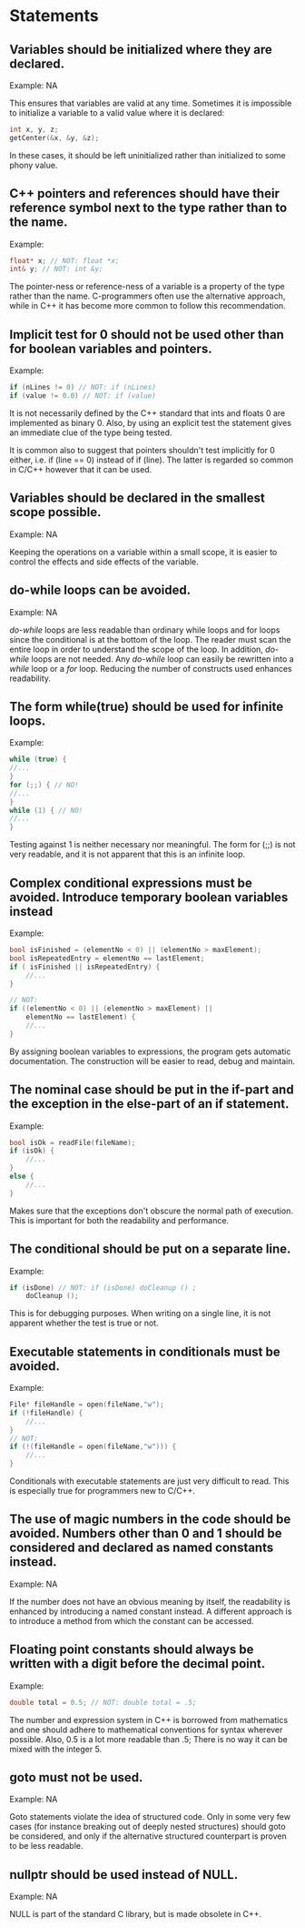<!-- SPDX-License-Identifier: GPL-3.0-or-later -->
<!-- SPDX-FileCopyrightText: Copyright © VirtualFluids Project contributors, see AUTHORS.md in root folder -->
# Statements

## Variables should be initialized where they are declared.

Example: NA

This ensures that variables are valid at any time. Sometimes it is impossible to initialize a variable to a valid value where it is declared:

```cpp
int x, y, z;
getCenter(&x, &y, &z);
```

In these cases, it should be left uninitialized rather than initialized to some phony value.


## C++ pointers and references should have their reference symbol next to the type rather than to the name.

Example:
```cpp
float* x; // NOT: float *x;
int& y; // NOT: int &y;
```

The pointer-ness or reference-ness of a variable is a property of the type rather than the name. C-programmers often use the alternative approach, while in C++ it has become more common to follow this recommendation.

## Implicit test for 0 should not be used other than for boolean variables and pointers.

Example:
```cpp
if (nLines != 0) // NOT: if (nLines)
if (value != 0.0) // NOT: if (value)
```

It is not necessarily defined by the C++ standard that ints and floats 0 are implemented as binary 0. Also, by using an explicit test the statement gives an immediate clue of the type being tested.

It is common also to suggest that pointers shouldn't test implicitly for 0 either, i.e. if (line == 0) instead of if (line). The latter is regarded so common in C/C++ however that it can be used.

## Variables should be declared in the smallest scope possible.

Example: NA

Keeping the operations on a variable within a small scope, it is easier to control the effects and side effects of the variable.


## do-while loops can be avoided.

Example: NA

_do-while_ loops are less readable than ordinary while loops and for loops since the conditional is at the bottom of the loop. The reader must scan the entire loop in order to understand the scope of the loop. In addition, _do-while_ loops are not needed. Any _do-while_ loop can easily be rewritten into a _while_ loop or a _for_ loop. Reducing the number of constructs used enhances readability.

## The form while(true) should be used for infinite loops.

Example:
```cpp
while (true) {
//...
}
for (;;) { // NO!
//...
}
while (1) { // NO!
//...
}
```

Testing against 1 is neither necessary nor meaningful. The form for (;;) is not very readable, and it is not apparent that this is an infinite loop.

## Complex conditional expressions must be avoided. Introduce temporary boolean variables instead

Example:
```cpp
bool isFinished = (elementNo < 0) || (elementNo > maxElement);
bool isRepeatedEntry = elementNo == lastElement;
if ( isFinished || isRepeatedEntry) {
    //...
}

// NOT:
if ((elementNo < 0) || (elementNo > maxElement) ||
    elementNo == lastElement) {
    //...
}
```

By assigning boolean variables to expressions, the program gets automatic documentation. The construction will be easier to read, debug and maintain.

## The nominal case should be put in the if-part and the exception in the else-part of an if statement.

Example:
```cpp
bool isOk = readFile(fileName);
if (isOk) {
    //...
}
else {
    //...
}
```

Makes sure that the exceptions don't obscure the normal path of execution. This is important for both the readability and performance.

## The conditional should be put on a separate line.

Example:
```cpp
if (isDone) // NOT: if (isDone) doCleanup () ;
    doCleanup ();
```

This is for debugging purposes. When writing on a single line, it is not apparent whether the test is true or not.

## Executable statements in conditionals must be avoided.

Example:
```cpp
File* fileHandle = open(fileName,"w");
if (!fileHandle) {
    //...
}
// NOT:
if (!(fileHandle = open(fileName,"w"))) {
    //...
}
```

Conditionals with executable statements are just very difficult to read. This is especially true for programmers new to C/C++.


## The use of magic numbers in the code should be avoided. Numbers other than 0 and 1 should be considered and declared as named constants instead.

Example: NA

If the number does not have an obvious meaning by itself, the readability is enhanced by introducing a named constant instead. A different approach is to introduce a method from which the constant can be accessed.


## Floating point constants should always be written with a digit before the decimal point.

Example: 
```cpp
double total = 0.5; // NOT: double total = .5;
```

The number and expression system in C++ is borrowed from mathematics and one should adhere to mathematical conventions for syntax wherever possible. Also, 0.5 is a lot more readable than .5; There is no way it can be mixed with the integer 5.

## goto must not be used.

Example: NA

Goto statements violate the idea of structured code. Only in some very few cases (for instance breaking out of deeply nested structures) should goto be considered, and only if the alternative structured counterpart is proven to be less readable.

## nullptr should be used instead of NULL.

Example: NA

NULL is part of the standard C library, but is made obsolete in C++.